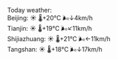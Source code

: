 Today weather:  
Beijing: ☀️   🌡️+20°C 🌬️↓4km/h  
Tianjin: ☀️   🌡️+19°C 🌬️↙11km/h  
Shijiazhuang: ☀️   🌡️+21°C 🌬️←11km/h  
Tangshan: ☀️   🌡️+18°C 🌬️↓17km/h  
